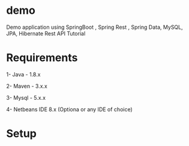 # demo
Demo application using SpringBoot , Spring Rest , Spring Data, MySQL, JPA, Hibernate Rest API Tutorial

# Requirements

1- Java - 1.8.x

2- Maven - 3.x.x

3- Mysql - 5.x.x

4- Netbeans IDE 8.x (Optiona or any IDE of choice)

# Setup





